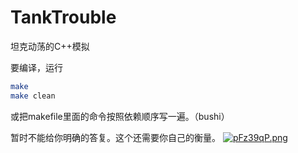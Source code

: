 # TankTrouble

坦克动荡的C++模拟

要编译，运行

```sh
make
make clean
```

或把makefile里面的命令按照依赖顺序写一遍。（bushi）

暂时不能给你明确的答复。这个还需要你自己的衡量。
[![pFz39qP.png](https://s21.ax1x.com/2024/04/17/pFz39qP.png)](https://imgse.com/i/pFz39qP)